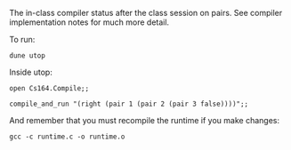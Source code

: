 The in-class compiler status after the class session on pairs.  See compiler implementation notes for much more detail.

To run:

`dune utop`

Inside utop:

`open Cs164.Compile;;`

`compile_and_run "(right (pair 1 (pair 2 (pair 3 false))))";;`

And remember that you must recompile the runtime if you make changes:

`gcc -c runtime.c -o runtime.o`
